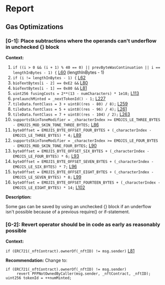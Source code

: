 # Report
## Gas Optimizations ##
### [G-1]: Place subtractions where the operands can't underflow in unchecked {} block
**Context:**

1. ```if ((i > 0 && (i + 1) % 40 == 0) || prevByteWasContinuation || i == lengthInBytes - 1) {``` [L60](https://github.com/code-423n4/2023-03-canto-identity/blob/main/canto-bio-protocol/src/Bio.sol#L60) (lengthInBytes - 1) 
1. ```if (i != lengthInBytes - 1) {``` [L62](https://github.com/code-423n4/2023-03-canto-identity/blob/main/canto-bio-protocol/src/Bio.sol#L62) 
1. ```bioTextBytes[i - 2] == 0xE2 &&``` [L80](https://github.com/code-423n4/2023-03-canto-identity/blob/main/canto-bio-protocol/src/Bio.sol#L80) 
1. ```bioTextBytes[i - 1] == 0x80 &&``` [L81](https://github.com/code-423n4/2023-03-canto-identity/blob/main/canto-bio-protocol/src/Bio.sol#L81) 
1. ```uint256 fusingCosts = 2**(13 - numCharacters) * 1e18;``` [L113](https://github.com/code-423n4/2023-03-canto-identity/blob/main/canto-namespace-protocol/src/Namespace.sol#L113) 
1. ```prelaunchMinted = _nextTokenId() - 1;``` [L227](https://github.com/code-423n4/2023-03-canto-identity/blob/main/canto-namespace-protocol/src/Tray.sol#L227) 
1. ```tileData.fontClass = 3 + uint8((res - 80) / 8);``` [L259](https://github.com/code-423n4/2023-03-canto-identity/blob/main/canto-namespace-protocol/src/Tray.sol#L259) 
1. ```tileData.fontClass = 5 + uint8((res - 96) / 4);``` [L261](https://github.com/code-423n4/2023-03-canto-identity/blob/main/canto-namespace-protocol/src/Tray.sol#L261) 
1. ```tileData.fontClass = 7 + uint8((res - 104) / 2);``` [L263](https://github.com/code-423n4/2023-03-canto-identity/blob/main/canto-namespace-protocol/src/Tray.sol#L263) 
1. ```supportsSkinToneModifier = _characterIndex >= EMOJIS_LE_THREE_BYTES - EMOJIS_MOD_SKIN_TONE_THREE_BYTES;``` [L86](https://github.com/code-423n4/2023-03-canto-identity/blob/main/canto-namespace-protocol/src/Utils.sol#L86)
1. ```byteOffset = EMOJIS_BYTE_OFFSET_FOUR_BYTES + (_characterIndex - EMOJIS_LE_THREE_BYTES) * 4;``` [L89](https://github.com/code-423n4/2023-03-canto-identity/blob/main/canto-namespace-protocol/src/Utils.sol#L89) 
1. ```supportsSkinToneModifier = _characterIndex >= EMOJIS_LE_FOUR_BYTES - EMOJIS_MOD_SKIN_TONE_FOUR_BYTES;``` [L90](https://github.com/code-423n4/2023-03-canto-identity/blob/main/canto-namespace-protocol/src/Utils.sol#L90)
1. ```byteOffset = EMOJIS_BYTE_OFFSET_SIX_BYTES + (_characterIndex - EMOJIS_LE_FOUR_BYTES) * 6;``` [L93](https://github.com/code-423n4/2023-03-canto-identity/blob/main/canto-namespace-protocol/src/Utils.sol#L93) 
1. ```byteOffset = EMOJIS_BYTE_OFFSET_SEVEN_BYTES + (_characterIndex - EMOJIS_LE_SIX_BYTES) * 7;``` [L96](https://github.com/code-423n4/2023-03-canto-identity/blob/main/canto-namespace-protocol/src/Utils.sol#L96) 
1. ```byteOffset = EMOJIS_BYTE_OFFSET_EIGHT_BYTES + (_characterIndex - EMOJIS_LE_SEVEN_BYTES) * 8;``` [L99](https://github.com/code-423n4/2023-03-canto-identity/blob/main/canto-namespace-protocol/src/Utils.sol#L99) 
1. ```byteOffset = EMOJIS_BYTE_OFFSET_FOURTEEN_BYTES + (_characterIndex - EMOJIS_LE_EIGHT_BYTES) * 14;``` [L102](https://github.com/code-423n4/2023-03-canto-identity/blob/main/canto-namespace-protocol/src/Utils.sol#L102) 

**Description:**

Some gas can be saved by using an unchecked {} block if an underflow isn't possible because of a previous require() or if-statement.

### [G-2]: Revert operator should be in code as early as reasonably possible
**Context:**

```if (ERC721(_nftContract).ownerOf(_nftID) != msg.sender)``` [L81](https://github.com/code-423n4/2023-03-canto-identity/blob/main/canto-pfp-protocol/src/ProfilePicture.sol#L81)

**Recommendation:**
Change to:
```
if (ERC721(_nftContract).ownerOf(_nftID) != msg.sender)
     revert PFPNotOwnedByCaller(msg.sender, _nftContract, _nftID);
uint256 tokenId = ++numMinted;
```
